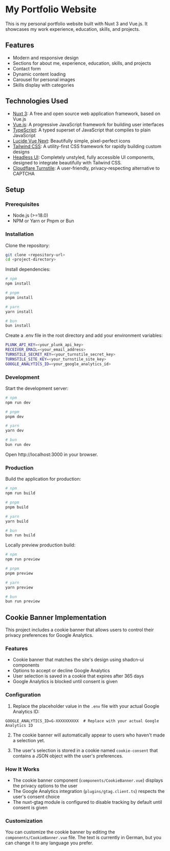 # My Portfolio Website

This is my personal portfolio website built with Nuxt 3 and Vue.js. It showcases my work experience, education, skills,
and projects.

## Features

- Modern and responsive design
- Sections for about me, experience, education, skills, and projects
- Contact form
- Dynamic content loading
- Carousel for personal images
- Skills display with categories

## Technologies Used

- [Nuxt 3](https://nuxt.com/): A free and open source web application framework, based on Vue.js
- [Vue.js](https://vuejs.org/): A progressive JavaScript framework for building user interfaces
- [TypeScript](https://www.typescriptlang.org/): A typed superset of JavaScript that compiles to plain JavaScript
- [Lucide Vue Next](https://lucide.dev/icons): Beautifully simple, pixel-perfect icons
- [Tailwind CSS](https://tailwindcss.com/): A utility-first CSS framework for rapidly building custom designs
- [Headless UI](https://headlessui.com/): Completely unstyled, fully accessible UI components, designed to integrate
  beautifully with Tailwind CSS.
- [Cloudflare Turnstile](https://www.cloudflare.com/products/turnstile/): A user-friendly, privacy-respecting
  alternative to CAPTCHA

## Setup

### Prerequisites

- Node.js (>=18.0)
- NPM or Yarn or Pnpm or Bun

### Installation

Clone the repository:

```bash
git clone <repository-url>
cd <project-directory>
```

Install dependencies:

```bash
# npm
npm install

# pnpm
pnpm install

# yarn
yarn install

# bun
bun install
```

Create a .env file in the root directory and add your environment variables:

```bash
PLUNK_API_KEY=<your_plunk_api_key>
RECEIVER_EMAIL=<your_email_address>
TURNSTILE_SECRET_KEY=<your_turnstile_secret_key>
TURNSTILE_SITE_KEY=<your_turnstile_site_key>
GOOGLE_ANALYTICS_ID=<your_google_analytics_id>
```

### Development

Start the development server:

```bash
# npm
npm run dev

# pnpm
pnpm dev

# yarn
yarn dev

# bun
bun run dev
```

Open http://localhost:3000 in your browser.

### Production

Build the application for production:

```bash
# npm
npm run build

# pnpm
pnpm build

# yarn
yarn build

# bun
bun run build
```

Locally preview production build:

```bash
# npm
npm run preview

# pnpm
pnpm preview

# yarn
yarn preview

# bun
bun run preview
```

## Cookie Banner Implementation

This project includes a cookie banner that allows users to control their privacy preferences for Google Analytics.

### Features

- Cookie banner that matches the site's design using shadcn-ui components
- Options to accept or decline Google Analytics
- User selection is saved in a cookie that expires after 365 days
- Google Analytics is blocked until consent is given

### Configuration

1. Replace the placeholder value in the `.env` file with your actual Google Analytics ID:

```
GOOGLE_ANALYTICS_ID=G-XXXXXXXXXX  # Replace with your actual Google Analytics ID
```

2. The cookie banner will automatically appear to users who haven't made a selection yet.

3. The user's selection is stored in a cookie named `cookie-consent` that contains a JSON object with the user's preferences.

### How It Works

- The cookie banner component (`components/CookieBanner.vue`) displays the privacy options to the user
- The Google Analytics integration (`plugins/gtag.client.ts`) respects the user's consent choice
- The nuxt-gtag module is configured to disable tracking by default until consent is given

### Customization

You can customize the cookie banner by editing the `components/CookieBanner.vue` file. The text is currently in German, but you can change it to any language you prefer.
